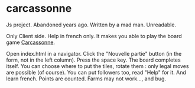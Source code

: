 # carcassonne
Js project. Abandoned years ago. Written by a mad man. Unreadable.


Only Client side.
Help in french only.
It makes you able to play the board game [Carcassonne](https://en.wikipedia.org/wiki/Carcassonne_(board_game)).

Open index.html in a navigator. Click the "Nouvelle partie" button (in the form, not in the left column). Press the space key. The board completes itself.
You can choose where to put the tiles, rotate them : only legal moves are possible (of course). You can put followers too, read "Help" for it. And learn french. Points are counted. Farms may not work..., and bug.

